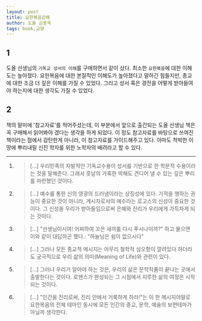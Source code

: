 ```yaml
---
layout: post
title: 요한복음강해
author: 도올 김용옥
tags: book,교양
---
```


## 1
도올 선생님의 `기독교 성서의 이해`를 구매하면서 같이 샀다. 최소한 `요한복음`에 대한 이해도는 높아졌다. 요한복음에 대한 본질적인 이해도가 높아졌다고 말하긴 힘들지만, 종교에 대한 조금 더 깊은 이해를 가질 수 있었다. 그리고 성서 혹은 경전을 어떻게 받아들여야 하는지에 대한 생각도 가질 수 있었다.

## 2
책의 말미에 '참고자료'를 적어주셨는데, 이 부분에서 앞으로 출간되는 도올 선생님 책은 꼭 구매해서 읽어봐야 겠다는 생각을 하게 되었다. 이 정도 참고자료를 바탕으로 쓰여진 책이라는 점에서 감탄한게 아니라, 이 참고자료를 가이드해주고 있다. 아마도 척박한 이 땅에 뿌리내릴 신진 학자를 위한 노학자의 배려라고 할 수 있다.

----

1. > [...] 우리민족의 자발적인 기독교수용이 성서를 기반으로 한 학문적 수용이라는 것을 말해준다. 그래서 훗날의 가혹한 박해도 견디어 낼 수 있는 깊은 뿌리를 마련했던 것이다.

2. > [...] 예수를 통한 신의 영광의 드러냄이라는 상징성에 있다. 기적을 행하는 권능이 중요한 것이 아니라, 계시자로서의 예수라는 로고스의 신성이 중요한 것이다. 그 신성을 우리가 받아들임으로써 은혜와 진리가 우리에게 가득차게 되는 것이다.

3. > [...] "선생님이시여! 어찌하여 꼬은 새끼를 다시 푸시나이까?" 하고 물으면 이와 같이 대답하곤 했다.: "하늘님은 쉼이 없으시다"

4. > [...] 그러나 모든 종교적 메시지는 아무리 철학적 심오함이 깔려있다 하더라도 궁극적으로 우리 삶의 의미(Meaning of Life)와 관련이 있다.

5. > [...] 그러나 우리가 알아야 하는 것은, 우리의 삶은 문학작품이 끝나는 곳에서 출발한다는 것이다. 로맨스가 완성되는 그 시점에서 지루한 삶의 여정은 시작되는 것이다.

6. > [...] "인간을 진리로써, 진리 안에서 거룩하게 하라!"는 이 한 메시지야말로 요한복음의 전체 테마인 동시에 모든 인간의 종교, 문학, 예술의 보편테마가 아닐까 생각한다.


